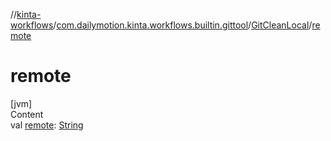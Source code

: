 //[kinta-workflows](../../../index.md)/[com.dailymotion.kinta.workflows.builtin.gittool](../index.md)/[GitCleanLocal](index.md)/[remote](remote.md)



# remote  
[jvm]  
Content  
val [remote](remote.md): [String](https://kotlinlang.org/api/latest/jvm/stdlib/kotlin/-string/index.html)  



